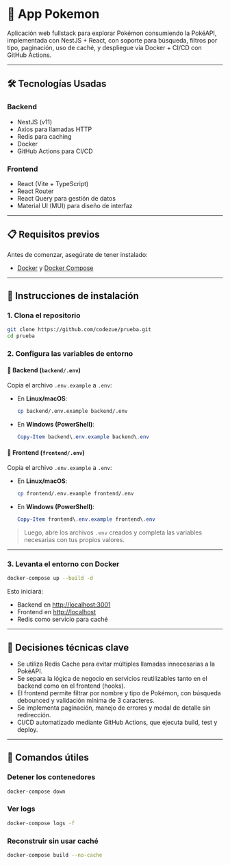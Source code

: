 # 📱 App Pokemon

Aplicación web fullstack para explorar Pokémon consumiendo la PokéAPI, implementada con NestJS + React, con soporte para búsqueda, filtros por tipo, paginación, uso de caché, y despliegue vía Docker + CI/CD con GitHub Actions.

---

## 🛠️ Tecnologías Usadas

### Backend

- NestJS (v11)  
- Axios para llamadas HTTP  
- Redis para caching  
- Docker  
- GitHub Actions para CI/CD  

### Frontend

- React (Vite + TypeScript)  
- React Router  
- React Query para gestión de datos  
- Material UI (MUI) para diseño de interfaz  

---

## 📋 Requisitos previos

Antes de comenzar, asegúrate de tener instalado:

- [Docker](https://www.docker.com/) y [Docker Compose](https://docs.docker.com/compose/)

---

## 🚀 Instrucciones de instalación

### 1. Clona el repositorio

```bash
git clone https://github.com/codezue/prueba.git
cd prueba
```

### 2. Configura las variables de entorno

#### 🔧 Backend (`backend/.env`)

Copia el archivo `.env.example` a `.env`:

- En **Linux/macOS**:

  ```bash
  cp backend/.env.example backend/.env
  ```

- En **Windows (PowerShell)**:

  ```powershell
  Copy-Item backend\.env.example backend\.env
  ```

#### 🔧 Frontend (`frontend/.env`)

Copia el archivo `.env.example` a `.env`:

- En **Linux/macOS**:

  ```bash
  cp frontend/.env.example frontend/.env
  ```

- En **Windows (PowerShell)**:

  ```powershell
  Copy-Item frontend\.env.example frontend\.env
  ```

> Luego, abre los archivos `.env` creados y completa las variables necesarias con tus propios valores.

---

### 3. Levanta el entorno con Docker

```bash
docker-compose up --build -d
```

Esto iniciará:

- Backend en [http://localhost:3001](http://localhost:3001)  
- Frontend en [http://localhost](http://localhost)  
- Redis como servicio para caché  

---

## 🧠 Decisiones técnicas clave

- Se utiliza Redis Cache para evitar múltiples llamadas innecesarias a la PokéAPI.  
- Se separa la lógica de negocio en servicios reutilizables tanto en el backend como en el frontend (hooks).  
- El frontend permite filtrar por nombre y tipo de Pokémon, con búsqueda debounced y validación mínima de 3 caracteres.  
- Se implementa paginación, manejo de errores y modal de detalle sin redirección.  
- CI/CD automatizado mediante GitHub Actions, que ejecuta build, test y deploy.  

---

## 🧹 Comandos útiles

### Detener los contenedores

```bash
docker-compose down
```

### Ver logs

```bash
docker-compose logs -f
```

### Reconstruir sin usar caché

```bash
docker-compose build --no-cache
```
